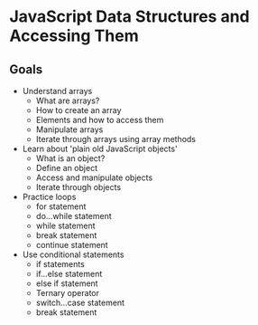 # JavaScript Data Structures and Accessing Them

## Goals
- Understand arrays
    - What are arrays?
    - How to create an array 
    - Elements and how to access them
    - Manipulate arrays
    - Iterate through arrays using array methods
- Learn about 'plain old JavaScript objects'
    - What is an object?
    - Define an object
    - Access and manipulate objects
    - Iterate through objects
- Practice loops
    - for statement
    - do…while statement
    - while statement
    - break statement
    - continue statement
- Use conditional statements
    - if statements
    - if…else statement
    - else if statement
    - Ternary operator
    - switch…case statement
    - break statement